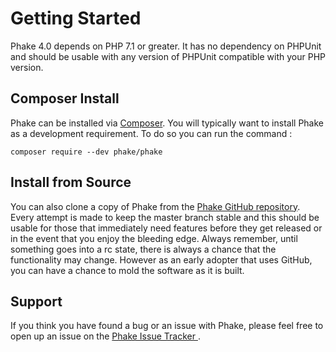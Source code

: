 Getting Started
===============

Phake 4.0 depends on PHP 7.1 or greater. It has no dependency on PHPUnit and should be usable with
any version of PHPUnit compatible with your PHP version.

Composer Install
----------------
Phake can be installed via [Composer](https://github.com/composer/composer). You will typically want to install Phake
as a development requirement. To do so you can run the command :

```{.console title="Installing using composer"}
composer require --dev phake/phake
```

Install from Source
-------------------
You can also clone a copy of Phake from the [Phake GitHub repository](https://github.com/phake/phake>).
Every attempt is made to keep the master branch stable and this should be usable for those that
immediately need features before they get released or in the event that you enjoy the bleeding edge.
Always remember, until something goes into a rc state, there is always a chance that the functionality
may change. However as an early adopter that uses GitHub, you can have a chance to mold the software
as it is built.

Support
-------

If you think you have found a bug or an issue with Phake, please feel free to open up an issue on the
[Phake Issue Tracker ](https://github.com/phake/phake/issues).


